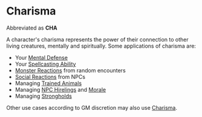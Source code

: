 # Charisma

Abbreviated as **CHA**

A character's charisma represents the power of their connection to other living creatures, mentally and spiritually. Some applications of charisma are:

- Your [Mental Defense](../Derived%20Statistics/Mental%20Defense.md)
- Your [Spellcasting Ability](../../Magic/Spellcasting/Spellcasting%20Ability.md)
- [Monster Reactions](../../Game%20Procedures/Social%20Procedures/Monster%20Reactions.md) from random encounters
- [Social Reactions](../../Game%20Procedures/Social%20Procedures/Social%20Reactions.md) from NPCs
- Managing [Trained Animals](../../Items%20and%20Gear/Gear/Trained%20Animals.md)
- Managing [NPC Hirelings](../../Resources%20for%20GMs/Stronghold%20Rules/NPC%20Hirelings.md) and [Morale](../../Game%20Procedures/Social%20Procedures/Morale.md)
- Managing [Strongholds](../../Resources%20for%20GMs/Stronghold%20Rules/Stronghold%20Play.md)

Other use cases according to GM discretion may also use [Charisma]().
